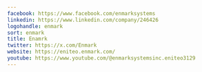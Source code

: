 ```yaml
---
facebook: https://www.facebook.com/enmarksystems
linkedin: https://www.linkedin.com/company/246426
logohandle: enmark
sort: enmark
title: Enamrk
twitter: https://x.com/Enmark
website: https://eniteo.enmark.com/
youtube: https://www.youtube.com/@enmarksystemsinc.eniteo3129
---
```

